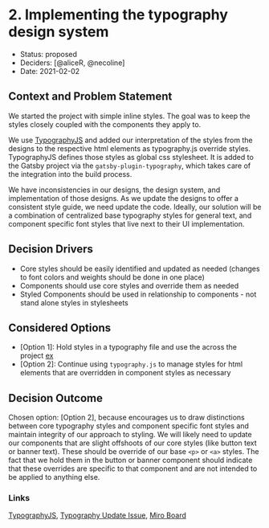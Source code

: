 # 2. Implementing the typography design system

- Status: proposed
- Deciders: [@aliceR, @necoline]
- Date: 2021-02-02

## Context and Problem Statement

We started the project with simple inline styles. The goal was to keep the styles closely coupled with the components they apply to.

We use [TypographyJS](https://kyleamathews.github.io/typography.js/) and added our interpretation of the styles from the designs to the respective html elements as typography.js override styles. TypographyJS defines those styles as global css stylesheet. It is added to the Gatsby project via the `gatsby-plugin-typography`, which takes care of the integration into the build process.

We have inconsistencies in our designs, the design system, and implementation of those designs. As we update the designs to offer a consistent style guide, we need update the code. Ideally, our solution will be a combination of centralized base typography styles for general text, and component specific font styles that live next to their UI implementation.

## Decision Drivers

- Core styles should be easily identified and updated as needed (changes to font colors and weights should be done in one place)
- Components should use core styles and override them as needed
- Styled Components should be used in relationship to components - not stand alone styles in stylesheets

## Considered Options

- [Option 1]: Hold styles in a typography file and use the across the project [ex](https://github.com/developmentseed/admg-inventory/pull/193)
- [Option 2]: Continue using `typography.js` to manage styles for html elements that are overridden in component styles as necessary

## Decision Outcome

Chosen option: [Option 2], because encourages us to draw distinctions between core typography styles and component specific font styles and maintain integrity of our approach to styling. We will likely need to update our components that are slight offshoots of our core styles (like button text or banner text). These should be override of our base `<p>` or `<a>` styles. The fact that we hold them in the button or banner component should indicate that these overrides are specific to that component and are not intended to be applied to anything else.

### Links

[TypographyJS](https://kyleamathews.github.io/typography.js/),
[Typography Update Issue](https://github.com/developmentseed/admg-inventory/issues/156),
[Miro Board](https://miro.com/app/board/o9J_lW2ssAE=/?moveToWidget=3074457353850170574&cot=14)
